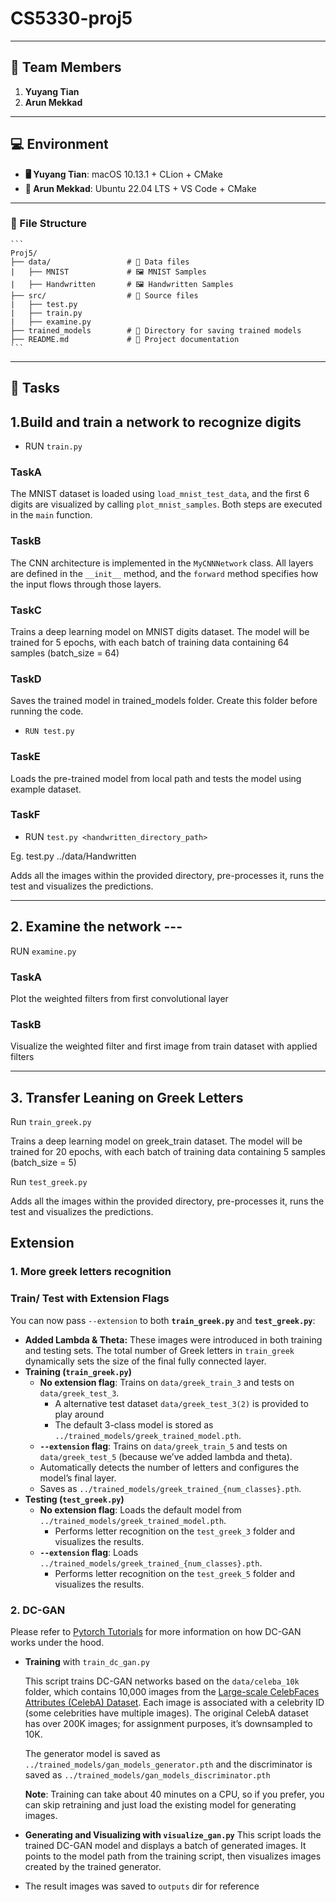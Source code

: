 # CS5330-proj5
___________________________________________________________________________________________________________________
## 👥 Team Members

1. **Yuyang Tian**
2. **Arun Mekkad**
___________________________________________________________________________________________________________________
## 💻 Environment

- **🖥️ Yuyang Tian**: macOS 10.13.1 + CLion + CMake
- **🐧 Arun Mekkad**: Ubuntu 22.04 LTS + VS Code + CMake
___________________________________________________________________________________________________________________
### 📂 File Structure
    ```
    Proj5/
    ├── data/                 # 📁 Data files
    |   ├── MNIST             # 🖼️ MNIST Samples
    |   ├── Handwritten       # 🖼️ Handwritten Samples
    ├── src/                  # 📁 Source files
    |   ├── test.py
    |   ├── train.py 
    |   ├── examine.py 
    ├── trained_models        # 📁 Directory for saving trained models
    ├── README.md             # 📖 Project documentation
    ```
___________________________________________________________________________________________________________________

## 📌 Tasks

## 1.Build and train a network to recognize digits

* RUN `train.py` 

### TaskA

The MNIST dataset is loaded using `load_mnist_test_data`, and the first 6 digits are visualized by calling `plot_mnist_samples`. Both steps are executed in the `main` function.

### TaskB

The CNN architecture is implemented in the `MyCNNNetwork` class. All layers are defined in the `__init__` method, and the `forward` method specifies how the input flows through those layers.

### TaskC

Trains a deep learning model on MNIST digits dataset. The model will be trained for 5 epochs, with each batch of training data containing 64 samples (batch_size = 64)

### TaskD

Saves the trained model in trained_models folder. Create this folder before running the code.

* `RUN test.py`

### TaskE

Loads the pre-trained model from local path and tests the model using example dataset.

### TaskF

* RUN `test.py <handwritten_directory_path>`

Eg. test.py ../data/Handwritten

Adds all the images within the provided directory, pre-processes it, runs the test and visualizes the predictions.

-------------------------------------------------------------------------------------------------------------------

## 2. Examine the network ---

RUN `examine.py`

### TaskA

Plot the weighted filters from first convolutional layer

### TaskB

Visualize the weighted filter and first image from train dataset with applied filters


-------------------------------------------------------------------------------------------------------------------



## 3. Transfer Leaning on Greek Letters

Run `train_greek.py`

Trains a deep learning model on greek_train dataset. The model will be trained for 20 epochs, with each batch of training data containing 5 samples (batch_size = 5)

Run `test_greek.py`

Adds all the images within the provided directory, pre-processes it, runs the test and visualizes the predictions.



## Extension

### 1.  More greek letters recognition

### Train/ Test with Extension Flags

You can now pass `--extension` to both **`train_greek.py`** and **`test_greek.py`**:

- **Added Lambda & Theta:**
   These images were introduced in both training and testing sets. The total number of Greek letters in `train_greek` dynamically sets the size of the final fully connected layer.
- **Training (`train_greek.py`)**
  - **No extension flag**: Trains on `data/greek_train_3` and tests on `data/greek_test_3`.
    - A alternative test dataset `data/greek_test_3(2)` is provided to play around
    -  The default 3-class model is stored as `../trained_models/greek_trained_model.pth`.
  - **`--extension` flag**: Trains on `data/greek_train_5` and tests on `data/greek_test_5` (because we’ve added lambda and theta).
  - Automatically detects the number of letters and configures the model’s final layer.
  - Saves as `../trained_models/greek_trained_{num_classes}.pth`.
- **Testing (`test_greek.py`)**
  - **No extension flag**: Loads the default model from `../trained_models/greek_trained_model.pth`.
    - Performs letter recognition on the `test_greek_3` folder and visualizes the results.
  - **`--extension` flag**: Loads `../trained_models/greek_trained_{num_classes}.pth`.
    - Performs letter recognition on the `test_greek_5` folder and visualizes the results.

### 2. DC-GAN

Please refer to [Pytorch Tutorials](https://pytorch.org/tutorials/beginner/dcgan_faces_tutorial.html#results) for more information on how DC-GAN works under the hood.

* **Training** with `train_dc_gan.py`

  This script trains DC-GAN networks based on the `data/celeba_10k` folder, which contains 10,000 images from the [Large-scale CelebFaces Attributes (CelebA) Dataset](https://mmlab.ie.cuhk.edu.hk/projects/CelebA.html). Each image is associated with a celebrity ID (some celebrities have multiple images). The original CelebA dataset has over 200K images; for assignment purposes, it’s downsampled to 10K.

  The generator model is saved as `../trained_models/gan_models_generator.pth` and the discriminator is saved as `../trained_models/gan_models_discriminator.pth`

  **Note**: Training can take about 40 minutes on a CPU, so if you prefer, you can skip retraining and just load the existing model for generating images.

* **Generating and Visualizing with `visualize_gan.py`**
   This script loads the trained DC-GAN model and displays a batch of generated images. It points to the model path from the training script, then visualizes images created by the trained generator.

* The result images was saved to `outputs` dir for reference